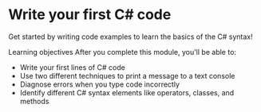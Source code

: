# Write your first C# code
Get started by writing code examples to learn the basics of the C# syntax!

Learning objectives
After you complete this module, you'll be able to:

- Write your first lines of C# code
- Use two different techniques to print a message to a text console
- Diagnose errors when you type code incorrectly
- Identify different C# syntax elements like operators, classes, and methods